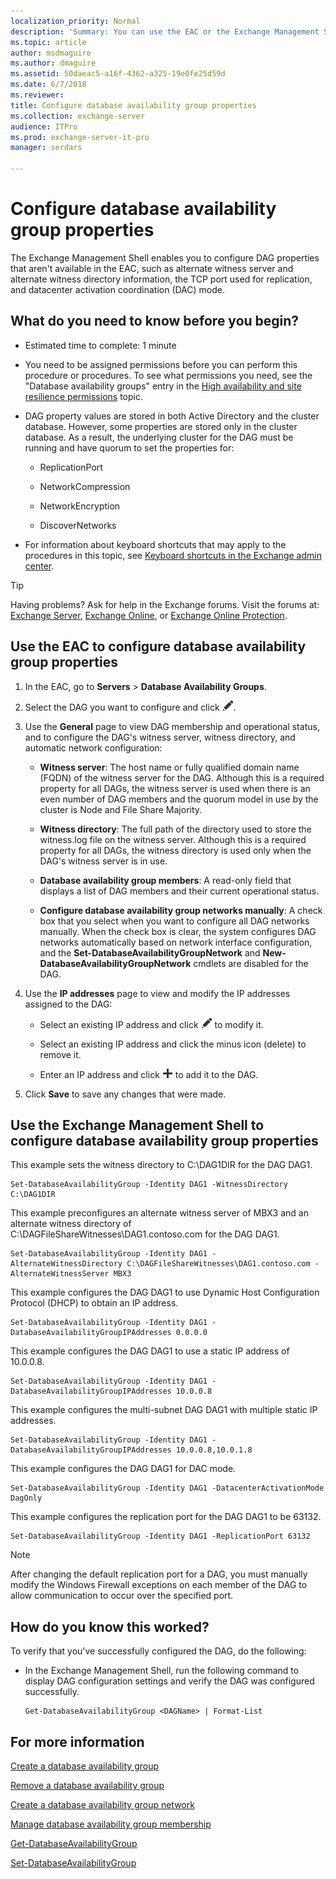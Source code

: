 ```yaml
---
localization_priority: Normal
description: 'Summary: You can use the EAC or the Exchange Management Shell to configure the properties of a database availability group (DAG), including DAG IP address configuration, the witness server, and the witness directory.'
ms.topic: article
author: msdmaguire
ms.author: dmaguire
ms.assetid: 50daeac5-a16f-4362-a325-19e0fe25d59d
ms.date: 6/7/2018
ms.reviewer:
title: Configure database availability group properties
ms.collection: exchange-server
audience: ITPro
ms.prod: exchange-server-it-pro
manager: serdars

---
```


# Configure database availability group properties

The Exchange Management Shell enables you to configure DAG properties that aren't available in the EAC, such as alternate witness server and alternate witness directory information, the TCP port used for replication, and datacenter activation coordination (DAC) mode.

## What do you need to know before you begin?

- Estimated time to complete: 1 minute

- You need to be assigned permissions before you can perform this procedure or procedures. To see what permissions you need, see the "Database availability groups" entry in the [High availability and site resilience permissions](../../permissions/feature-permissions/ha-permissions.md) topic.

- DAG property values are stored in both Active Directory and the cluster database. However, some properties are stored only in the cluster database. As a result, the underlying cluster for the DAG must be running and have quorum to set the properties for:

  - ReplicationPort

  - NetworkCompression

  - NetworkEncryption

  - DiscoverNetworks

- For information about keyboard shortcuts that may apply to the procedures in this topic, see [Keyboard shortcuts in the Exchange admin center](../../about-documentation/exchange-admin-center-keyboard-shortcuts.md).

> [!TIP]
> Having problems? Ask for help in the Exchange forums. Visit the forums at: [Exchange Server](https://go.microsoft.com/fwlink/p/?linkId=60612), [Exchange Online](https://go.microsoft.com/fwlink/p/?linkId=267542), or [Exchange Online Protection](https://go.microsoft.com/fwlink/p/?linkId=285351).

## Use the EAC to configure database availability group properties

1. In the EAC, go to **Servers** \> **Database Availability Groups**.

2. Select the DAG you want to configure and click ![Edit icon](../../media/ITPro_EAC_EditIcon.png).

3. Use the **General** page to view DAG membership and operational status, and to configure the DAG's witness server, witness directory, and automatic network configuration:

   - **Witness server**: The host name or fully qualified domain name (FQDN) of the witness server for the DAG. Although this is a required property for all DAGs, the witness server is used when there is an even number of DAG members and the quorum model in use by the cluster is Node and File Share Majority.

   - **Witness directory**: The full path of the directory used to store the witness.log file on the witness server. Although this is a required property for all DAGs, the witness directory is used only when the DAG's witness server is in use.

   - **Database availability group members**: A read-only field that displays a list of DAG members and their current operational status.

   - **Configure database availability group networks manually**: A check box that you select when you want to configure all DAG networks manually. When the check box is clear, the system configures DAG networks automatically based on network interface configuration, and the **Set-DatabaseAvailabilityGroupNetwork** and **New-DatabaseAvailabilityGroupNetwork** cmdlets are disabled for the DAG.

4. Use the **IP addresses** page to view and modify the IP addresses assigned to the DAG:

   - Select an existing IP address and click ![Edit icon](../../media/ITPro_EAC_EditIcon.png) to modify it.

   - Select an existing IP address and click the minus icon (delete) to remove it.

   - Enter an IP address and click ![Add icon](../../media/ITPro_EAC_AddIcon.png) to add it to the DAG.

5. Click **Save** to save any changes that were made.

## Use the Exchange Management Shell to configure database availability group properties

This example sets the witness directory to C:\DAG1DIR for the DAG DAG1.

```
Set-DatabaseAvailabilityGroup -Identity DAG1 -WitnessDirectory C:\DAG1DIR
```

This example preconfigures an alternate witness server of MBX3 and an alternate witness directory of C:\DAGFileShareWitnesses\DAG1.contoso.com for the DAG DAG1.

```
Set-DatabaseAvailabilityGroup -Identity DAG1 -AlternateWitnessDirectory C:\DAGFileShareWitnesses\DAG1.contoso.com -AlternateWitnessServer MBX3
```

This example configures the DAG DAG1 to use Dynamic Host Configuration Protocol (DHCP) to obtain an IP address.

```
Set-DatabaseAvailabilityGroup -Identity DAG1 -DatabaseAvailabilityGroupIPAddresses 0.0.0.0
```

This example configures the DAG DAG1 to use a static IP address of 10.0.0.8.

```
Set-DatabaseAvailabilityGroup -Identity DAG1 -DatabaseAvailabilityGroupIPAddresses 10.0.0.8
```

This example configures the multi-subnet DAG DAG1 with multiple static IP addresses.

```
Set-DatabaseAvailabilityGroup -Identity DAG1 -DatabaseAvailabilityGroupIPAddresses 10.0.0.8,10.0.1.8
```

This example configures the DAG DAG1 for DAC mode.

```
Set-DatabaseAvailabilityGroup -Identity DAG1 -DatacenterActivationMode DagOnly
```

This example configures the replication port for the DAG DAG1 to be 63132.

```
Set-DatabaseAvailabilityGroup -Identity DAG1 -ReplicationPort 63132
```

> [!NOTE]
> After changing the default replication port for a DAG, you must manually modify the Windows Firewall exceptions on each member of the DAG to allow communication to occur over the specified port.

## How do you know this worked?

To verify that you've successfully configured the DAG, do the following:

- In the Exchange Management Shell, run the following command to display DAG configuration settings and verify the DAG was configured successfully.

  ```
  Get-DatabaseAvailabilityGroup <DAGName> | Format-List
  ```

## For more information

[Create a database availability group](create-dags.md)

[Remove a database availability group](remove-dags.md)

[Create a database availability group network](create-dag-networks.md)

[Manage database availability group membership](dag-memberships.md)

[Get-DatabaseAvailabilityGroup](https://technet.microsoft.com/library/ea64d731-55ae-4a39-9eec-a72aa36d6dad.aspx)

[Set-DatabaseAvailabilityGroup](https://technet.microsoft.com/library/4353c3ab-75b7-485e-89ae-d4b09b44b646.aspx)
